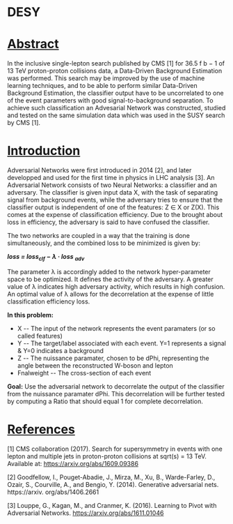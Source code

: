 # DESY

# <ins>Abstract<ins>
In the inclusive single-lepton search published by CMS [1] for 36.5 f b − 1 of 13 TeV proton-proton collisions data, a Data-Driven Background Estimation was performed. This search may be improved by the use of machine learning techniques, and to be able to perform similar Data-Driven Background Estimation, the classifier output have to be uncorrelated to one of the event parameters with good signal-to-background separation. To achieve such classification an Advesarial Network was constructed, studied and tested on the same simulation data which was used in the SUSY search by CMS [1].
  
# <ins>Introduction<ins>
Adversarial Networks were first introduced in 2014 [2], and later developped and used
for the first time in physics in LHC analysis [3]. An Adversarial Network consists of
two Neural Networks: a classifier and an adversary. The classifier is given input data X,
with the task of separating signal from background events, while the adversary tries to
ensure that the classifier output is independent of one of the features: Z ∈ X or Z(X).
This comes at the expense of classification efficiency. Due to the brought about loss in
efficiency, the adversary is said to have confused the classifier.

The two networks are coupled in a way that the training is done simultaneously, and
the combined loss to be minimized is given by:

_**loss = loss<sub>clf</sub> − λ · loss <sub>adv</sub>**_

The parameter λ is accordingly added to the network hyper-parameter space to be
optimized. It defines the activity of the adversary. A greater value of λ indicates high
adversary activity, which results in high confusion. An optimal value of λ allows for the
decorrelation at the expense of little classification efficiency loss.

__In this problem:__
- X -- The input of the network represents the event paramaters (or so called features)
- Y -- The target/label associated with each event. Y=1 represents a signal & Y=0 indicates a background
- Z -- The nuissance paramater, chosen to be dPhi, representing the angle between the reconstructed W-boson and lepton
- Fnalweight -- The cross-section of each event

__Goal:__
Use the adversarial network to decorrelate the output of the classifier from the nuissance paramater dPhi.
This decorrelation will be further tested by computing a Ratio that should equal 1 for complete decorrelation.

# <ins>References<ins>
[1] CMS collaboration (2017). Search for supersymmetry in events with one lepton
and multiple jets in proton-proton collisions at sqrt(s) = 13 TeV. Available at:
https://arxiv.org/abs/1609.09386

[2] Goodfellow, I., Pouget-Abadie, J., Mirza, M., Xu, B., Warde-Farley, D., Ozair, S.,
Courville, A., and Bengio, Y. (2014). Generative adversarial nets. https://arxiv.
org/abs/1406.2661

[3] Louppe, G., Kagan, M., and Cranmer, K. (2016). Learning to Pivot with Adversarial
Networks. https://arxiv.org/abs/1611.01046
